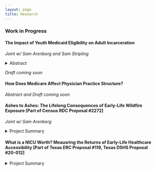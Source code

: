 ```yaml
---
layout: page
title: Research
---
```


### Work in Progress

#### The Impact of Youth Medicaid Eligibility on Adult Incarceration 

*Joint w/ Sam Arenberg and Sam Stripling*

<details>
  <summary> Abstract </summary>
    <p align="justify"> This paper identifies an important spillover associated with public health insurance: reduced incarceration. In 1990, Congress passed legislation that  increased Medicaid eligibility for individuals born after September 30, 1983. We show that Black children born just after the cutoff are 5 percent less likely to be incarcerated by age 28, driven primarily by a decrease in incarcerations connected to financially motivated offenses. Children of other races, who experienced almost no gain in Medicaid coverage as a result of the policy, demonstrate no such declines. We find that reduced incarceration in adulthood substantially offsets the initial costs of expanding eligibility. </p>
  
</details>
  
*Draft coming soon*

#### How Does Medicare Affect Physician Practice Structure?
*Abstract and Draft coming soon*

#### Ashes to Ashes: The Lifelong Consequences of Early-Life Wildfire Exposure [Part of Census RDC Proposal #2272]

*Joint w/ Sam Arenberg*

<details>
  <summary> Project Summary </summary>
      <p align="justify"> This project will assess the lifelong impact of early-life exposure to air pollution on longevity, disability and economic outcomes in late adulthood. In order to do so, we will link historical California wildfire data to Social Security Administration birth/death records and economic outcomes in the Census/ACS by using restricted data from the Census Bureau. To the best of our knowledge, this will be the first paper to assess the effects of air pollution over the entire lifespan when the exposure occurs in utero or during the first year of life.</p>
  </details>
  
#### What is a NICU Worth? Meausring the Returns of Early-Life Healthcare Accessibility [Part of Texas ERC Proposal #119, Texas DSHS Proposal #20-012]

<details>
  <summary> Project Summary </summary>
      <p align="justify"> This project will assess the educational and labor market returns to neonatal healthcare resources by evaluating the effect of entry and exits of neonatal intensive care units (“NICUs”) in Texas using a differences-in-differences framework. In order to do so, I will link Texas Vital Statistics data from 1986-2004 to longitudinal education and labor market data housed in the Texas Education Research center. This project will build on existing literature by evaluating impacts across a wide variety of neonatal health conditions and by utilizing complementary regression discontinuity and difference-in-discontinuities methods to evaluate changes in the value of medical technology over time and explore mechanisms.</p>
  </details>
